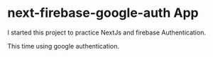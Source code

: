 # next-firebase-google-auth App

I started this project to practice NextJs and firebase Authentication.

This time using google authentication.